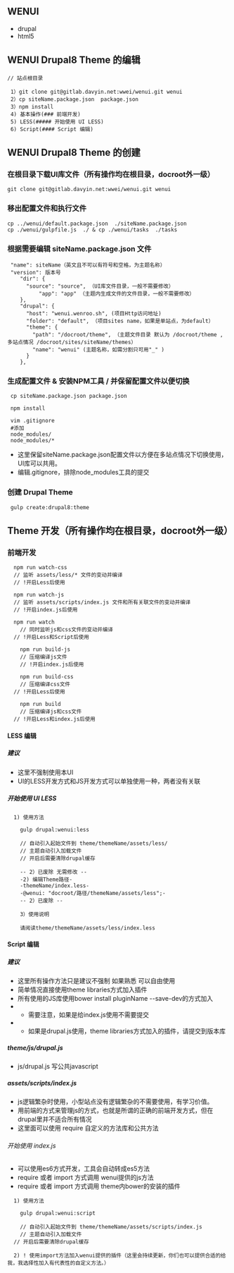 ## WENUI
- drupal
- html5

## WENUI Drupal8 Theme 的编辑
```
// 站点根目录

 1）git clone git@gitlab.davyin.net:wwei/wenui.git wenui
 2）cp siteName.package.json  package.json
 3）npm install
 4) 基本操作(### 前端开发)
 5) LESS(##### 开始使用 UI LESS)
 6) Script(#### Script 编辑)

```


## WENUI Drupal8 Theme 的创建

### 在根目录下载UI库文件（所有操作均在根目录，docroot外一级）
```
git clone git@gitlab.davyin.net:wwei/wenui.git wenui
```

### 移出配置文件和执行文件
```
cp ../wenui/default.package.json  ./siteName.package.json
cp ./wenui/gulpfile.js  ./ & cp ./wenui/tasks  ./tasks
```

### 根据需要编辑 siteName.package.json 文件
```
 "name": siteName（英文且不可以有符号和空格，为主题名称）
 "version": 版本号
	"dir": {
	  "source": "source", （UI库文件目录，一般不需要修改）
		  "app": "app" （主题内生成文件的文件目录，一般不需要修改）
	},
	"drupal": {
	  "host": "wenui.wenroo.sh", (项目Http访问地址)
	  "folder": "default", （项目sites name，如果是单站点，为default）
	  "theme": {
	    "path": "/docroot/theme", （主题文件目录 默认为 /docroot/theme , 多站点情况 /docroot/sites/siteName/themes）
	    "name": "wenui" (主题名称，如需分割只可用"_" )
	  }
	},
```

### 生成配置文件 & 安装NPM工具 / 并保留配置文件以便切换
```
 cp siteName.package.json package.json

 npm install

 vim .gitignore
 #添加
 node_modules/
 node_modules/*

```
- 这里保留siteName.package.json配置文件以方便在多站点情况下切换使用，UI库可以共用。
- 编辑.gitignore，排除node_modules工具的提交



### 创建 Drupal Theme

```
 gulp create:drupal8:theme
```


## Theme 开发（所有操作均在根目录，docroot外一级）


### 前端开发
```
  npm run watch-css
  // 监听 assets/less/* 文件的变动并编译
  // !开启Less后使用

  npm run watch-js
  // 监听 assets/scripts/index.js 文件和所有关联文件的变动并编译
  // !开启index.js后使用

  npm run watch
	// 同时监听js和css文件的变动并编译
  // !开启Less和Script后使用

	npm run build-js
	// 压缩编译js文件
	// !开启index.js后使用

	npm run build-css
	// 压缩编译css文件
  // !开启Less后使用

	npm run build
	// 压缩编译js和css文件
  // !开启Less和index.js后使用

```

#### LESS 编辑

##### 建议
- 这里不强制使用本UI
- UI的LESS开发方式和JS开发方式可以单独使用一种，两者没有关联

##### 开始使用 UI LESS
```
  1) 使用方法

	gulp drupal:wenui:less

	// 自动引入起始文件到 theme/themeName/assets/less/
	// 主题自动引入加载文件
	// 开启后需要清除drupal缓存

	-- 2）已废除 无需修改 -- 
	-2) 编辑Theme路径-
	-themeName/index.less-
	-@wenui: "docroot/路径/themeName/assets/less";-
	-- 2）已废除 --
	
	3）使用说明

	请阅读theme/themeName/assets/less/index.less
```


#### Script 编辑

##### 建议
- 这里所有操作方法只是建议不强制 如果熟悉 可以自由使用
- 简单情况直接使用theme libraries方式加入插件
- 所有使用的JS库使用bower install pluginName --save-dev的方式加入
- - 需要注意，如果是给index.js使用不需要提交
- - 如果是drupal.js使用，theme libraries方式加入的插件，请提交到版本库

##### theme/js/drupal.js
- js/drupal.js 写公共javascript

##### assets/scripts/index.js
- js逻辑繁杂时使用，小型站点没有逻辑繁杂的不需要使用，有学习价值。
- 用前端的方式来管理js的方式，也就是所谓的正确的前端开发方式，但在drupal里并不适合所有情况
- 这里面可以使用 require 自定义的方法库和公共方法

###### 开始使用 index.js
- 可以使用es6方式开发，工具会自动转成es5方法
- require 或者 import 方式调用 wenui提供的js方法
- require 或者 import 方式调用 theme内bower的安装的插件
```
  1) 使用方法

	gulp drupal:wenui:script

	// 自动引入起始文件到 theme/themeName/assets/scripts/index.js
	// 主题自动引入加载文件
  // 开启后需要清除drupal缓存

  2) ! 使用import方法加入wenui提供的插件（这里会持续更新，你们也可以提供合适的给我，我选择性加入有代表性的自定义方法。）
```




